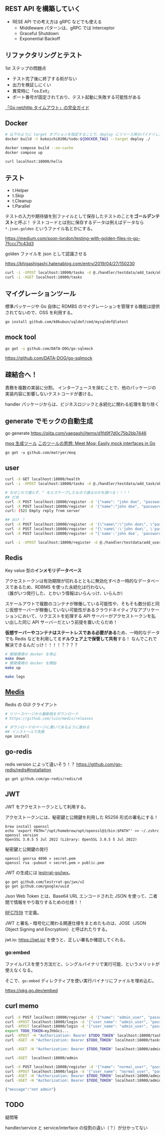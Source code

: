 ## REST API を構築していく

- RESE API での考え方は gRPC などでも使える
  - Middleware パターンは、gRPC では Interceptor
  - Graceful Shutdown
  - Exponential Backoff

## リファクタリングとテスト

1st ステップの問題点

- テスト完了後に終了する術がない
- 出力を検証しにくい
- 異常時に「os.Exit」
- ポート番号が固定されており、テスト起動に失敗する可能性がある

[「Go net/http タイムアウト」の完全ガイド](https://blog.cloudflare.com/ja-jp/the-complete-guide-to-golang-net-http-timeouts-ja-jp/)

## Docker

```sh
# 以下のように target オプションを指定することで、deploy にリリース用のバイナリしか含まれなくなる
docker build -t kokoichi0206/todo:${DOCKER_TAG} --target deploy ./

docker compose build --no-cache
docker compose up

curl localhost:18000/hello
```

## テスト

- t.Helper
- t.Skip
- t.Cleanup
- t.Parallel

テストの入力や期待値を別ファイルとして保存したテストのことを**ゴールデンテスト**と呼ぶ！
テストコードとは別に保存するデータは例えばデータなら `*.json.golden` というファイル名とかにする。

https://medium.com/soon-london/testing-with-golden-files-in-go-7fccc71c43d3

golden ファイルを json として認識させる

https://khigashigashi.hatenablog.com/entry/2019/04/27/150230

```sh
curl -i -XPOST localhost:18000/tasks -d @./handler/testdata/add_task/ok_req.json.golden
curl -i -XGET localhost:18000/tasks
```

## マイグレーションツール

標準パッケージや Go 自体に RDMBS のマイグレーションを管理する機能は提供されてないので、OSS を利用する。

```sh
go install github.com/k0kubun/sqldef/cmd/mysqldef@latest
```

## mock tool

```sh
go get -u github.com/DATA-DOG/go-sqlmock
```

https://github.com/DATA-DOG/go-sqlmock

## 疎結合へ！

責務を複数の実装に分割。
インターフェースを挟むことで、他のパッケージの実装内容に影響しないテストコードが書ける。

handler パッケージからは、ビジネスロジックと永続化に関わる処理を取り除く

## generate でモックの自動生成

go generate
https://qiita.com/yaegashi/items/d1fd9f7d0c75b2bb7446

[moq 生成ツール](https://github.com/matryer/moq)
[このツールの思想: Meet Moq: Easily mock interfaces in Go](https://medium.com/@matryer/meet-moq-easily-mock-interfaces-in-go-476444187d10)

```
go get -u github.com/matryer/moq
```

## user

```sh
curl -X GET localhost:18000/health
curl -i -XPOST localhost:18000/tasks -d @./handler/testdata/add_task/ok_req.json.golden

# なぜこれで通らず、" をエスケープしたもので通るのかを調べる！！！！
## だめ
curl -X POST localhost:18000/register -d '{"name": "john doe", "password": "test", "role": "user"}'
curl -X POST localhost:18000/register -d '{"name":"john doe", "password":"test", "role":"user"}'
curl: (52) Empty reply from server

## おけ ？
curl -X POST localhost:18000/register -d '{\"name\":\"john doe\", \"password\":\"test\", \"role\":\"user\"}'
curl -X POST localhost:18000/register -d "{\'name\':\'john doe\', \'password\':\'test\', \'role\':\'user\'}"
curl -X POST localhost:18000/register -d "{'name':'john doe', 'password':'test', 'role':'user'}"

curl -i -XPOST localhost:18000/register -d @./handler/testdata/add_user/ok_req.json.golden

```

## Redis

Key value 型の**インメモリデータベース**

アクセストークンは有効期限が切れるとともに無効化すべき一時的なデータベースであるため、RDBMS を使った永続化は行わない。  
（誰がいつ発行した、とかいう情報はいらんっけ、いらんか）

スケールアウトで複数のコンテナが稼働している可能性や、そもそも数分前と同じ仮想サーバーが稼働していない可能性があるクラウドネイティブなアプリケーションにおいて、リクエストを処理する API サーバーがアクセストークンを払い出した同じ API サーバーだという前提を置いたらだめ！

**仮想サーバーやコンテナはステートレスである必要がある**ため、一時的なデータでも Redis などを利用して**ミドルウェア上で保管して共有**する！
なんでこれで解決できるんだっけ！！！！？？？？

```sh
# 開発環境の docker を停止
make down
# 開発環境の docker を開始
make up

make logs
```

## [Medis](https://github.com/luin/medis)

Redis の GUI クライアント

```sh
# リリースページから最新版をダウンロード
# https://github.com/luin/medis/releases

# ダウンロードのページに書いてあるように進める
## インストールで失敗
npm install
```

## go-redis

redis version によって違いそう！？
https://github.com/go-redis/redis#installation

```sh
go get github.com/go-redis/redis/v8
```

## JWT

JWT をアクセストークンとして利用する。

アクセストークンには、秘密鍵と公開鍵を利用した RS256 形式の署名にする！

```
brew install openssl
echo 'export PATH="/opt/homebrew/opt/openssl@3/bin:$PATH"' >> ~/.zshrc
openssl version
OpenSSL 3.0.5 5 Jul 2022 (Library: OpenSSL 3.0.5 5 Jul 2022)
```

秘密鍵と公開鍵の発行

```
openssl genrsa 4096 > secret.pem
openssl rsa -pubout < secret.pem > public.pem
```

JWT の生成には [lestrrat-go/jwx](https://github.com/lestrrat-go/jwx)。

```
go get github.com/lestrrat-go/jwx/v2
go get github.com/google/uuid
```

Json Web Token とは、Base64 URL エンコードされた JSON を使って、二者間で情報をやり取りするための仕様！！

[RFC7519](https://tex2e.github.io/rfc-translater/html/rfc7519.html) で定義。

JWT と署名・暗号化に関わる関連仕様をまとめたものは、JOSE（JSON Object Signing and Encryption）と呼ばれたりする。

jwt.io: https://jwt.io/
を使うと、正しい署名か確認してくれる。

### go:embed

ファイルパスを使う方法だと、シングルバイナリで実行可能、というメリットが使えなくなる。

そこで、`go:embed` ディレクティブを使い実行バイナリにファイルを埋め込む。

https://pkg.go.dev/embed

## curl memo

```sh
curl -X POST localhost:18000/register -d '{"name": "admin_user", "password": "test", "role": "admin"}'
curl -XPOST localhost:18000/login -d '{"user_name": "admin_user", "password": "wrong pw"}'
curl -XPOST localhost:18000/login -d '{"user_name": "admin_user", "password": "test"}'
export TODO_TOKEN=eyJhbGci...
curl -XPOST -H "Authorization: Bearer $TODO_TOKEN" localhost:18000/tasks -d @./handler/testdata/add_task/ok_req.json.golden
curl -XGET -H "Authorization: Bearer $TODO_TOKEN" localhost:18000/tasks

curl -XGET -H "Authorization: Bearer $TODO_TOKEN" localhost:18000/admin

curl -XGET  localhost:18000/admin

curl -X POST localhost:18000/register -d '{"name": "normal_user", "password": "test", "role": "user"}'
curl -XPOST localhost:18000/login -d '{"user_name": "normal_user", "password": "test"}'
curl -XGET -H "Authorization: Bearer $TODO_TOKEN" localhost:18000/admin
curl -XGET -H "Authorization: Bearer $TODO_TOKEN" localhost:18000/admin

{"message":"not admin"}
```

## TODO

疑問等

handler/service と service/interface の役割の違い（？）が分かってない
